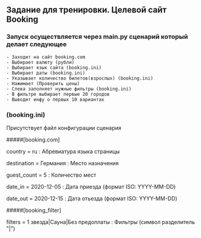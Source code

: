 ## Задание для тренировки. Целевой сайт Booking

### Запуск осуществляется через main.py сценарий который делает следующее
    - Заходит на сайт booking.com
    - Выбирает валюту (рубли)
    - Выбирает язык сайта (booking.ini)
    - Выбирает даты (booking.ini)
    - Указывает количество билетов(взрослых) (booking.ini)
    - Нажимает (Проверить цены)
    - Слева заполняет нужные фильтры (booking.ini)
    - В фильтре выбирает первые 20 городов
    - Выводит инфу о первых 10 вариантах

### (booking.ini)
Присутствует файл конфигурации сценария

#####[booking.com]

country = ru  : Абревиатура языка страницы

destination = Германия : Место назначения

guest_count = 5 : Количество мест

date_in = 2020-12-05 : Дата приезда (формат ISO: YYYY-MM-DD)

date_out = 2020-12-15 : Дата отьезда (формат ISO: YYYY-MM-DD)

#####[booking_filter]

filters = 1 звезда|Сауна|Без предоплаты : Фильтры (символ разделитель "|")